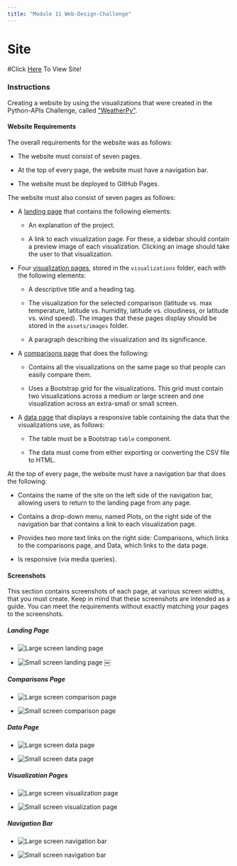 ```yaml
---
title: "Module 11 Web-Design-Challenge"
---
```


# Site
#Click [Here](https://kaludii.github.io/Web-Design-Challenge/ "Here") To View Site!

### Instructions

Creating a website by using the visualizations that were created in the Python-APIs Challenge, called ["WeatherPy"](https://github.com/Kaludii/python-api-challenge/tree/main/WeatherPy).

#### Website Requirements

The overall requirements for the website was as follows:

* The website must consist of seven pages.

* At the top of every page, the website must have a navigation bar.

* The website must be deployed to GitHub Pages.

The website must also consist of seven pages as follows:

* A [landing page](#landing-page) that contains the following elements:

  * An explanation of the project.

  * A link to each visualization page. For these, a sidebar should contain a preview image of each visualization. Clicking an image should take the user to that visualization.

* Four [visualization pages](#visualization-pages), stored in the `visualizations` folder, each with the following elements:

  * A descriptive title and a heading tag.

  * The visualization for the selected comparison (latitude vs. max temperature, latitude vs. humidity, latitude vs. cloudiness, or latitude vs. wind speed). The images that these pages display should be stored in the `assets/images` folder.

  * A paragraph describing the visualization and its significance.

* A [comparisons page](#comparisons-page) that does the following:

  * Contains all the visualizations on the same page so that people can easily compare them.

  * Uses a Bootstrap grid for the visualizations. This grid must contain two visualizations across a medium or large screen and one visualization across an extra-small or small screen.

* A [data page](#data-page) that displays a responsive table containing the data that the visualizations use, as follows:

  * The table must be a Bootstrap `table` component.

  * The data must come from either exporting or converting the CSV file to HTML.

At the top of every page, the website must have a navigation bar that does the following:

* Contains the name of the site on the left side of the navigation bar, allowing users to return to the landing page from any page.

* Contains a drop-down menu, named Plots, on the right side of the navigation bar that contains a link to each visualization page.

* Provides two more text links on the right side: Comparisons, which links to the comparisons page, and Data, which links to the data page.

* Is responsive (via media queries).

#### Screenshots

This section contains screenshots of each page, at various screen widths, that you must create. Keep in mind that these screenshots are intended as a guide. You can meet the requirements without exactly matching your pages to the screenshots.

##### <a id="landing-page"></a>Landing Page

* ![Large screen landing page](https://github.com/Kaludii/Web-Design-Challenge/blob/main/Resources/assets/screenshots/Large%20screen%20landing%20page.png?raw=true)

* ![Small screen landing page](https://github.com/Kaludii/Web-Design-Challenge/blob/main/Resources/assets/screenshots/Small%20screen%20landing%20page.png?raw=true)
￼
##### <a id="comparisons-page"></a>Comparisons Page

* ![Large screen comparison page](https://github.com/Kaludii/Web-Design-Challenge/blob/main/Resources/assets/screenshots/Large%20screen%20comparison%20page.png?raw=true)

* ![Small screen comparison page](https://github.com/Kaludii/Web-Design-Challenge/blob/main/Resources/assets/screenshots/Small%20screen%20comparison%20page.png?raw=true)

##### <a id="data-page"></a>Data Page

* ![Large screen data page](https://github.com/Kaludii/Web-Design-Challenge/blob/main/Resources/assets/screenshots/Large%20screen%20data%20page.png?raw=true)

* ![Small screen data page](https://github.com/Kaludii/Web-Design-Challenge/blob/main/Resources/assets/screenshots/Small%20screen%20data%20page.png?raw=true)

##### <a id="visualization-pages"></a>Visualization Pages

* ![Large screen visualization page](https://github.com/Kaludii/Web-Design-Challenge/blob/main/Resources/assets/screenshots/Large%20screen%20visualization%20page.png?raw=true)

* ![Small screen visualization page](https://github.com/Kaludii/Web-Design-Challenge/blob/main/Resources/assets/screenshots/Small%20screen%20visualization%20page.png?raw=true)

##### <a id="navigation-bar"></a>Navigation Bar

* ![Large screen navigation bar](https://github.com/Kaludii/Web-Design-Challenge/blob/main/Resources/assets/screenshots/Large%20screen%20navigation%20bar.png?raw=true)

* ![Small screen navigation bar](https://github.com/Kaludii/Web-Design-Challenge/blob/main/Resources/assets/screenshots/Small%20screen%20navigation%20bar.png?raw=true)

